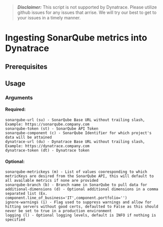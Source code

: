 > **_Disclaimer:_** This script is not supported by Dynatrace. Please utilize github issues for any issues that arrise. We will try our best to get to your issues in a timely manner.

# Ingesting SonarQube metrics into Dynatrace

## Prerequisites

## Usage

### Arguments
  
#### Required:
    sonarqube-url (su) - SonarQube Base URL without trailing slash, Example: https://sonarqube.company.com 
    sonarqube-token (st) - SonarQube API Token
    sonarqube-component (c) - SonarQube Identifier for which project's data will be attained
    dynatrace-url (du) - Dynatrace Base URL without trailing slash, Example: https://dynatrace.company.com
    dynatrace-token (dt) - Dynatrace token
#### Optional:
    sonarqube-metrickeys (m) - List of values cooresponding to which metricKeys are desired from the SonarQube API, this will default to all available metrics if none are provided
    sonarqube-branch (b) - Branch name in SonarQube to pull data for
    additional-dimensions (d) - Optional additional dimensions in a comma separated list (Ex. component.line_of_business='IT',component.portfolio='')
    ignore-warnings (i) - Flag used to suppress warnings and allow for hitting servers without good certs, defaulted to False as this should never be set to true in a production environment
    logging (l) - Optional logging levels, default is INFO if nothing is specified
  

